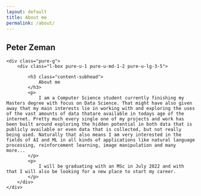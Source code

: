 ```yaml
---
layout: default
title: About me
permalink: /about/
---
```


<div class="content brightribbon">
    <h2 class="content-head is-center"> Peter Zeman</h2>

    <div class="pure-g">
        <div class="l-box pure-u-1 pure-u-md-1-2 pure-u-lg-3-5">

            <h3 class="content-subhead">
                About me
            </h3>
            <p>
                I am a Computer Science student currently finishing my Masters degree with focus on Data Science. That might have also given away that my main interests lie in working with and exploring the uses of the vast amounts of data thatare available in todays age of the internet. Pretty much every single one of my projects and work has been built around exploring the hidden potential in both data that is publicly available or even data that is collected, but not really being used. Naturally that also means I am very interested in the fields of AI and ML in all kinds of applications like natural language processing, reinforcement learning, image manipulation and many more... 
            </p>
            <p>    
                I will be graduating with an MSc in July 2022 and with that I will also be looking for a new place to start my career. 
            </p>
        </div>
    </div>
</div>
